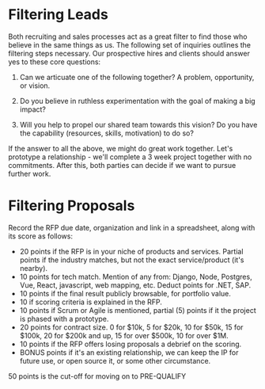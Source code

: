 
# Filtering Leads

Both recruiting and sales processes act as a great filter to find those who believe in the same things as us. The following
set of inquiries outlines the filtering steps necessary. Our prospective hires and clients should answer yes to these core questions:

1) Can we articuate one of the following together? A problem, opportunity, or vision.

2) Do you believe in ruthless experimentation with the goal of making a big impact?

3) Will you help to propel our shared team towards this vision? Do you have the capability (resources, skills, motivation) to do so?

If the answer to all the above, we might do great work together. Let's prototype a relationship - we'll complete a 3 week project together with no commitments. After this, both parties can decide if we want to pursue further work.

# Filtering Proposals

Record the RFP due date, organization and link in a spreadsheet, along with its score as follows:

  * 20 points if the RFP is in your niche of products and services. Partial points if the industry matches, but not the exact service/product (it's nearby).
  * 10 points for tech match. Mention of any from: Django, Node, Postgres, Vue, React, javascript, web mapping, etc. Deduct points for .NET, SAP.
  * 10 points if the final result publicly browsable, for portfolio value.
  * 10 if scoring criteria is explained in the RFP.
  * 10 points if Scrum or Agile is mentioned, partial (5) points if it the project is phased with a prototype.
  * 20 points for contract size. 0 for $10k, 5 for $20k, 10 for $50k, 15 for $100k, 20 for $200k and up, 15 for over $500k, 10 for over $1M.
  * 10 points if the RFP offers losing proposals a debrief on the scoring.
  * BONUS points if it's an existing relationship, we can keep the IP for future use, or open source it, or some other circumstance.

50 points is the cut-off for moving on to PRE-QUALIFY
